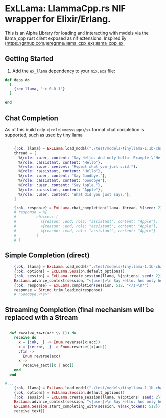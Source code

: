 ExLLama: LlammaCpp.rs NIF wrapper for Elixir/Erlang.
=======

This is an Alpha Library for loading and interacting with models via the llama_cpp rust client exposed as nif extensions. 
Inspired By [https://github.com/jeregrine/llama_cpp_ex](llama_cpp_ex)


## Getting Started
1. Add the `ex_llama` dependency to your `mix.exs` file:

```elixir
def deps do 
  [
    {:ex_llama, "~> 0.0.1"}
  ]

end
```


## Chat Completion 
As of this build only `<|role|>messsage</s>` format chat completion is supported, such as used by tiny llama. 


```elixir 

    {:ok, llama} = ExLLama.load_model("./test/models/tinyllama-1.1b-chat-v1.0.Q4_K_M.gguf")
    thread = [
      %{role: :user, content: "Say Hello. And only hello. Example \"Hello\"."},
      %{role: :assistant, content: "Hello"},
      %{role: :user, content: "Repeat what you just said."},
      %{role: :assistant, content: "Hello"},
      %{role: :user, content: "Say Goodbye."},
      %{role: :assistant, content: "Goodbye"},
      %{role: :user, content: "Say Apple."},
      %{role: :assistant, content: "Apple"},
      %{role: :user, content: "What did you just say?."},
    ]

    {:ok, response} = ExLLama.chat_completion(llama, thread, %{seed: 2})
    # response = %{
    #         choices: [
    #           %{reason: :end, role: "assistant", content: "Apple"},
    #           %{reason: :end, role: "assistant", content: "Apple"},
    #           %{reason: :end, role: "assistant", content: "Apple"}
    #         ]
    # }

```


## Simple Completion (direct)
```elixir
    {:ok, llama} = ExLLama.load_model("./test/models/tinyllama-1.1b-chat-v1.0.Q4_K_M.gguf")
    {:ok, options} = ExLLama.Session.default_options()
    {:ok, session} = ExLLama.create_session(llama, %{options| seed: 2})
    ExLLama.advance_context(session, "<|user|>\n Say Hello. And only hello. Example \"Hello\".</s>\n<|assistant|>\n Hello</s>\n<|user|>\n Repeat what you just said.</s>\n<|assistant|>\n Hello</s>\n<|user|>\n Say Goodbye.</s>\n<|assistant|>\n")
    {:ok, response} = ExLLama.completion(session, 512, "</s>\n*")
    response = String.trim_leading(response)
    # "Goodbye.</s>"
```

## Streaming Completion (final mechanism will be replaced with a Stream
```elixir

  def receive_text(acc \\ []) do
    receive do
      x = {:ok, _} -> Enum.reverse([x|acc])
      x = {:error, _} -> Enum.reverse([x|acc])
      :fin ->
        Enum.reverse(acc)
      x ->
        receive_text([x | acc])
    end
  end

#...
    {:ok, llama} = ExLLama.load_model("./test/models/tinyllama-1.1b-chat-v1.0.Q4_K_M.gguf")
    {:ok, options} = ExLLama.Session.default_options()
    {:ok, session} = ExLLama.create_session(llama, %{options| seed: 2})
    ExLLama.advance_context(session, "<|user|>\n Say Hello. And only hello. Example \"Hello\".</s>\n<|assistant|>\n Hello</s>\n<|user|>\n Repeat what you just said.</s>\n<|assistant|>\n Hello</s>\n<|user|>\n Say Goodbye.</s>\n<|assistant|>\n")
    ExLLama.Session.start_completing_with(session, %{max_tokens: 512})
    receive_text()


```

